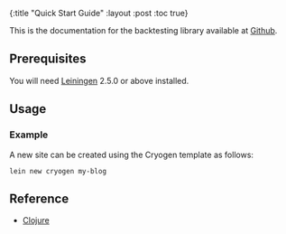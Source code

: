 {:title "Quick Start Guide"
 :layout :post
 :toc true}

This is the documentation for the backtesting library available at [Github](https://github.com/clojure-finance/clojure-backtesting).

## Prerequisites

You will need [Leiningen][1] 2.5.0 or above installed.

[1]: https://github.com/technomancy/leiningen

## Usage

### Example

A new site can be created using the Cryogen template as follows:

```
lein new cryogen my-blog
```

## Reference

* [Clojure](https://clojure.org/index)

